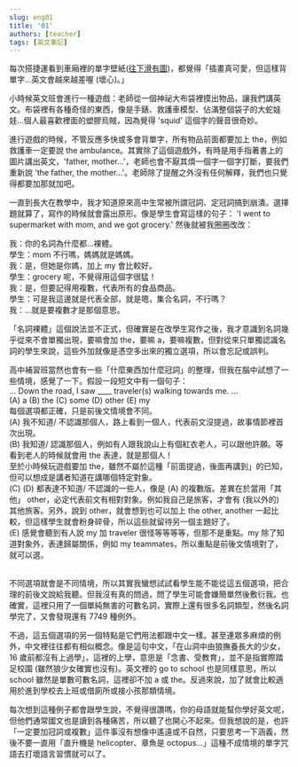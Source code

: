 ```yaml
---
slug: eng01
title: '01'
authors: [teacher]
tags: [英文筆記]
---
```


每次搭捷運看到車廂裡的單字壁紙([往下滑有圖](https://www.metro.taipei/cp.aspx?n=35DB194B63AC45CF))，都覺得「插畫真可愛，但這樣背單字...英文會越來越差喔 (壞心)。」
<!-- truncate -->
小時候英文班會進行一種遊戲：老師從一個神祕大布袋裡摸出物品，讓我們講英文。布袋裡有各種奇怪的東西，像是手錶、救護車模型、佔滿整個袋子的大蛇娃娃...個人最喜歡裡面的塑膠烏賊，因為覺得 'squid' 這個字的聲音很奇妙。

進行遊戲的時候，不管反應多快或多會背單字，所有物品前面都要加上 the，例如救護車一定要說 the ambulance。其實除了這個遊戲外，有時是用手指著書上的圖片講出英文，'father, mother...'，老師也會不厭其煩一個字一個字打斷，要我們重新說 'the father, the mother...'。老師除了提醒之外沒有任何解釋，我們也只覺得都要加那就加吧。

一直到長大在教學中，我才知道原來高中生常被所謂冠詞、定冠詞搞到崩潰。選擇題就算了，寫作的時候就會露出原形。像是學生會寫這樣的句子： 'I went to supermarket with mom, and we got grocery.' 然後就被我圈圈改改：

我：你的名詞為什麼都...裸體。<br/>
學生：mom 不行嗎，媽媽就是媽媽。<br/>
我：是，但她是你媽，加上 my 會比較好。<br/>
學生：grocery 呢，不覺得用這個字很猛！<br/>
我：是，但要記得用複數，代表所有的食品商品。<br/>
學生：可是我這邊就是代表全部，就是嗯，集合名詞，不行嗎？<br/>
我：...就是要複數才是那個意思。<br/>

「名詞裸體」這個說法並不正式，但確實是在改學生寫作之後，我才意識到名詞幾乎從來不會單獨出現，要嘛會加 the，要嘛 a，要嘛複數，但對從來只單獨認識名詞的學生來說，這些外加就像是憑空多出來的獨立選項，所以會忘記或誤判。

高中補習班當然也會有一些「什麼東西加什麼冠詞」的整理，但我在腦中試想了一些情境，感覺了一下。假設一段短文中有一個句子：<br/>
... Down the road, I saw ____ traveler(s) walking towards me. ...<br/>
(A) a     (B) the     (C) some   (D) other (E) my
<br/>
每個選項都正確，只是前後文情境會不同。<br/>
(A) 我不知道/ 不認識那個人，路上看到一個人，代表前文沒提過，故事情節裡首次出現。<br/>
(B) 我知道/ 認識那個人，例如有人跟我說山上有個紅衣老人，可以跟他許願。等看到老人的時候就會用 the 表達，就是那個人！<br/>
至於小時候玩遊戲要加 the，雖然不屬於這種「前面提過，後面再講到」的已知，但可以想成是講者知道在講哪個特定對象。<br/>
(C) (D) 都表達不知道/ 不認識的一些人，像是 (A) 的複數版。差異在於當用「其他」 other，必定代表前文有相對對象。例如我自己是旅客，才會有 (我以外的) 其他旅客。另外，說到 other，就會想到也可以加上 the other, another 一起比較，但這樣學生就會粉身碎骨，所以這些就留待另一個主題好了。<br/>
(E) 感覺會聽到有人說 my 加 traveler 很怪等等等等，但那不是重點。my 除了知道對象外，表達歸屬關係，例如 my teammates，所以重點是前後文情境對了，就可以選。<br/><br/>

不同選項就會是不同情境，所以其實我蠻想試試看學生能不能從這五個選項，把合理的前後文說給我聽。但我沒有真的問過，問了學生可能會嫌簡單然後敷衍我。也確實，這裡只用了一個單純無害的可數名詞，實際上還有很多名詞類型，然後名詞學完了，又會發現還有 7749 種例外。

不過，這五個選項的另一個特點是它們用法都跟中文一樣。甚至連眾多麻煩的例外，中文裡往往都有相似概念。像是這句中文，「在山洞中由狼撫養長大的少女，16 歲前都沒有上過學」，這裡的上學，意思是「念書、受教育」，並不是指實際踏足校園 (雖然狼少女確實也沒有)。英文裡的 go to school 也是同樣意思，所以 school 雖然是單數可數名詞，這裡卻不加 a 或 the。反過來說，加了就會比較適用於進到學校去上班或借廁所或接小孩那類情境。

每次想到這種例子都會跟學生說，不覺得很讚嗎，你的母語就能幫你學好英文呢，但他們通常國文也是讀到各種痛苦，所以聽了也開心不起來。但我想說的是，也許「一定要加冠詞或複數」這件事沒有想像中遙遠或不自然，只要思考一下涵義，然後不要一直用「直升機是 helicopter、章魚是 octopus...」這種不成情境的單字咒語去打壞語言習慣就可以了。